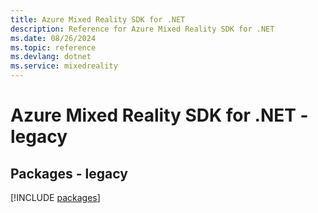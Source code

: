 ```yaml
---
title: Azure Mixed Reality SDK for .NET
description: Reference for Azure Mixed Reality SDK for .NET
ms.date: 08/26/2024
ms.topic: reference
ms.devlang: dotnet
ms.service: mixedreality
---
```

# Azure Mixed Reality SDK for .NET - legacy
## Packages - legacy
[!INCLUDE [packages](mixed-reality-index.md)]